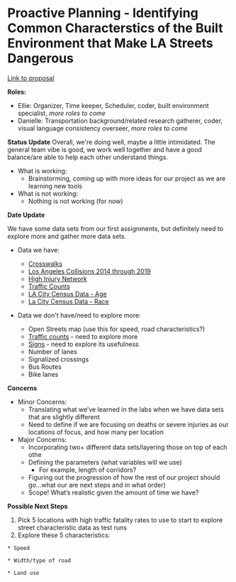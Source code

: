 # Proactive Planning - Identifying Common Characterstics of the Built Environment that Make LA Streets Dangerous

[Link to proposal](https://github.com/elliegert/Group-Project/blob/main/Group%20Assignments/Project%20Proposal.md)

**Roles:**
* Ellie: Organizer, Time keeper, Scheduler, coder, built environment specialist, *more roles to come* 
* Danielle: Transportation background/related research gatherer, coder, visual language consistency overseer, *more roles to come* 

**Status Update**
Overall, we're doing well, maybe a little intimidated. The general team vibe is good, we work well together and have a good balance/are able to help each other understand things. 
* What is working:
    * Brainstorming, coming up with more ideas for our project as we are learning new tools
* What is not working:
    * Nothing is not working (for now)

**Date Update** 

We have some data sets from our first assignments, but definitely need to explore more and gather more data sets. 

* Data we have:
  * [Crosswalks](https://github.com/elliegert/Group-Project/blob/main/data/Crosswalks.zip)
  * [Los Angeles Collisions 2014 through 2019](https://geohub.lacity.org/datasets/ladot::los-angeles-collisions-2014through2019/about)
  * [High Injury Network](https://github.com/elliegert/Group-Project/blob/main/data/High_Injury_Network-shp.zip)
  * [Traffic Counts](https://github.com/elliegert/Group-Project/blob/main/data/Traffic_Counts.zip)
  * [LA City Census Data - Age](https://github.com/elliegert/Group-Project/blob/main/Group%20Assignments/Census%20Data%20Exploration/acs2019_5yr_B01001_14000US06037293306.geojson)
  * [La City Census Data - Race](https://github.com/elliegert/Group-Project/blob/main/Group%20Assignments/Census%20Data%20Exploration/acs2019_5yr_B03002_14000US06037293306.geojson)

* Data we don't have/need to explore more:
  * Open Streets map (use this for speed, road characteristics?)
  * [Traffic counts](https://github.com/elliegert/Group-Project/blob/main/data/Traffic_Counts.zip) - need to explore more
  * [Signs](https://github.com/elliegert/Group-Project/blob/main/data/Regulatory_Signs.zip) - need to explore its usefulness
  * Number of lanes 
  * Signalized crossings
  * Bus Routes
  * Bike lanes 

**Concerns**
* Minor Concerns:
  * Translating what we’ve learned in the labs when we have data sets that are slightly different
  * Need to define if we are focusing on deaths or severe injuries as our locations of focus, and how many per location
* Major Concerns:
  * Incorporating two+ different data sets/layering those on top of each othe
  * Defining the parameters (what variables will we use)
    * For example, length of corridors?
  * Figuring out the progression of how the rest of our project should go...what our are next steps and in what order)
  * Scope! What’s realistic given the amount of time we have? 

**Possible Next Steps**
 
1. Pick 5 locations with high traffic fatality rates to use to start to explore street characteristic data as test runs
  2. Explore these 5 characteristics:
  
    * Speed
    
    * Width/type of road
   
    * Land use


